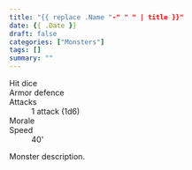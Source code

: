 ```yaml
---
title: "{{ replace .Name "-" " " | title }}"
date: {{ .Date }}
draft: false
categories: ["Monsters"]
tags: []
summary: ""
---
```


<div class="monster__stat-block">
  <dl>
    <dt>Hit dice</dt>
    <dd></dd>
    <dt>Armor defence</dt>
    <dd></dd>
    <dt>Attacks</dt>
    <dd>1 attack (1d6)</dd>
    <dt>Morale</dt>
    <dd></dd>
    <dt>Speed</dt>
    <dd>40'</dd>
  </dl>
</div>

<div class="monster__description">
  Monster description.
</div>